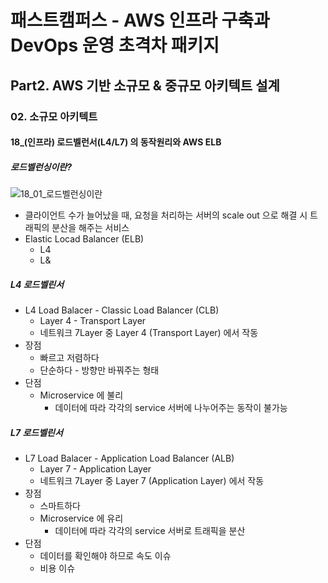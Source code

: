 # 패스트캠퍼스 - AWS 인프라 구축과 DevOps 운영 초격차 패키지

## Part2. AWS 기반 소규모 & 중규모 아키텍트 설계

### 02. 소규모 아키텍트

#### 18_(인프라) 로드벨런서(L4/L7) 의 동작원리와 AWS ELB



##### 로드벨런싱이란?

![18_01_로드벨런싱이란](./imgs/18_01_로드벨런싱이란.png)

* 클라이언트 수가 늘어났을 때, 요청을 처리하는 서버의 scale out 으로 해결 시 트래픽의 분산을 해주는 서비스
* Elastic Locad Balancer (ELB)
  * L4
  * L&



##### L4 로드벨린서

* L4 Load Balacer - Classic Load Balancer (CLB)
  * Layer 4 - Transport Layer
  * 네트워크 7Layer 중 Layer 4 (Transport Layer) 에서 작동
* 장점
  * 빠르고 저렴하다
  * 단순하다 - 방향만 바꿔주는 형태
* 단점
  * Microservice 에 불리
    * 데이터에 따라 각각의 service 서버에 나누어주는 동작이 불가능



##### L7 로드벨린서

* L7 Load Balacer - Application Load Balancer (ALB)
  * Layer 7 - Application Layer
  * 네트워크 7Layer 중 Layer 7 (Application Layer) 에서 작동
* 장점
  * 스마트하다
  * Microservice 에 유리
    * 데이터에 따라 각각의 service 서버로 트래픽을 분산 
* 단점
  * 데이터를 확인해야 하므로 속도 이슈
  * 비용 이슈
